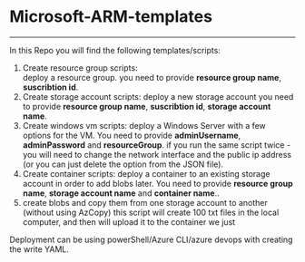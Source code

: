 # Microsoft-ARM-templates
---
In this Repo you will find the following templates/scripts:
1. Create resource group scripts:  
deploy a resource group.
you need to provide **resource group name**, **suscribtion id**.
2. Create storage account scripts:
deploy a new storage account 
you need to provide **resource group name**, **suscribtion id**,  **storage account name**.
3. Create windows vm scripts:
deploy a Windows Server with a few options for the VM. 
You need to provide **adminUsername**, **adminPassword** and **resourceGroup**.
if you run the same script twice - you will need to change the network interface and the public ip address (or you can just delete the option from the JSON file).
4. Create container scripts:
deploy a container to an existing storage account in order to add blobs later.
You need to provide **resource group name**, **storage account name** and **container name**..
6. create blobs and copy them from one storage account to another (without using AzCopy)
this script will create 100 txt files in the local computer, and then will upload it to the container we just 


Deployment can be using powerShell/Azure CLI/azure devops with creating the write YAML. 



